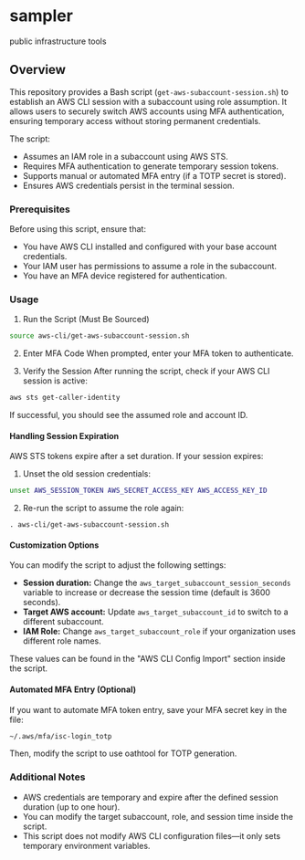 # sampler
public infrastructure tools


## Overview

This repository provides a Bash script 
(`get-aws-subaccount-session.sh`) to establish 
an AWS CLI session with a subaccount using 
role assumption. It allows users to securely 
switch AWS accounts using MFA authentication, 
ensuring temporary access without storing 
permanent credentials.

The script:
* Assumes an IAM role in a subaccount using 
AWS STS.
* Requires MFA authentication to generate 
temporary session tokens.
* Supports manual or automated MFA entry 
(if a TOTP secret is stored).
* Ensures AWS credentials persist in the 
terminal session.

### Prerequisites

Before using this script, ensure that:
* You have AWS CLI installed and configured 
with your base account credentials.
* Your IAM user has permissions to assume 
a role in the subaccount.
* You have an MFA device registered for 
authentication.

### Usage
1. Run the Script (Must Be Sourced)
```bash
source aws-cli/get-aws-subaccount-session.sh
```
2. Enter MFA Code
When prompted, enter your MFA token to 
authenticate.

3. Verify the Session
After running the script, check if your AWS 
CLI session is active:
```bash
aws sts get-caller-identity
```
If successful, you should see the assumed
role and account ID.

#### Handling Session Expiration

AWS STS tokens expire after a set duration. 
If your session expires:
1. Unset the old session credentials:
```bash
unset AWS_SESSION_TOKEN AWS_SECRET_ACCESS_KEY AWS_ACCESS_KEY_ID
```
2. Re-run the script to assume the role again:
```
. aws-cli/get-aws-subaccount-session.sh
```
#### Customization Options

You can modify the script to adjust the 
following settings:

* **Session duration:** Change the `aws_target_subaccount_session_seconds` variable 
to increase or decrease the session time 
(default is 3600 seconds).
* **Target AWS account:** Update 
`aws_target_subaccount_id` to switch to a 
different subaccount.
* **IAM Role:** Change `aws_target_subaccount_role` 
if your organization uses different role names.

These values can be found in the "AWS CLI Config Import" section inside the script.

#### Automated MFA Entry (Optional)

If you want to automate MFA token entry, save 
your MFA secret key in the file:
```bash
~/.aws/mfa/isc-login_totp
```
Then, modify the script to use oathtool for 
TOTP generation.

### Additional Notes
* AWS credentials are temporary and expire 
after the defined session duration (up to one hour).
* You can modify the target subaccount, role,
and session time inside the script.
* This script does not modify AWS CLI 
configuration files—it only sets temporary 
environment variables.
